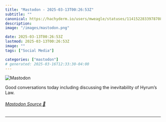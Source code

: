 ```yaml
---
title: "Mastodon - 2025-03-13T00:26:53Z"
subtitle: ""
canonical: https://hachyderm.io/users/mweagle/statuses/114152283397870820
description:
image: "/images/mastodon.png"

date: 2025-03-13T00:26:53Z
lastmod: 2025-03-13T00:26:53Z
image: ""
tags: ["Social Media"]

categories: ["mastodon"]
# generated: 2025-03-16T12:33:30-04:00
---
```

![Mastodon](/images/mastodon.png)

<p>Good conversations today including discussing the inevitability of Hyrum’s Law.</p>


###### [Mastodon Source 🐘](https://hachyderm.io/@mweagle/114152283397870820)

___
